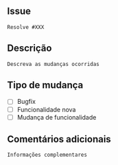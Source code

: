 ## Issue
    Resolve #XXX

## Descrição
    Descreva as mudanças ocorridas

## Tipo de mudança

- [ ] Bugfix
- [ ] Funcionalidade nova
- [ ] Mudança de funcionalidade

## Comentários adicionais
    Informações complementares